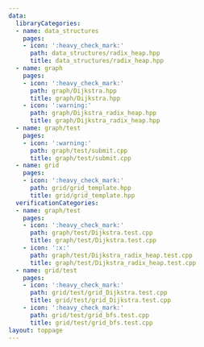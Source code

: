 ```yaml
---
data:
  libraryCategories:
  - name: data_structures
    pages:
    - icon: ':heavy_check_mark:'
      path: data_structures/radix_heap.hpp
      title: data_structures/radix_heap.hpp
  - name: graph
    pages:
    - icon: ':heavy_check_mark:'
      path: graph/Dijkstra.hpp
      title: graph/Dijkstra.hpp
    - icon: ':warning:'
      path: graph/Dijkstra_radix_heap.hpp
      title: graph/Dijkstra_radix_heap.hpp
  - name: graph/test
    pages:
    - icon: ':warning:'
      path: graph/test/submit.cpp
      title: graph/test/submit.cpp
  - name: grid
    pages:
    - icon: ':heavy_check_mark:'
      path: grid/grid_template.hpp
      title: grid/grid_template.hpp
  verificationCategories:
  - name: graph/test
    pages:
    - icon: ':heavy_check_mark:'
      path: graph/test/Dijkstra.test.cpp
      title: graph/test/Dijkstra.test.cpp
    - icon: ':x:'
      path: graph/test/Dijkstra_radix_heap.test.cpp
      title: graph/test/Dijkstra_radix_heap.test.cpp
  - name: grid/test
    pages:
    - icon: ':heavy_check_mark:'
      path: grid/test/grid_Dijkstra.test.cpp
      title: grid/test/grid_Dijkstra.test.cpp
    - icon: ':heavy_check_mark:'
      path: grid/test/grid_bfs.test.cpp
      title: grid/test/grid_bfs.test.cpp
layout: toppage
---
```

